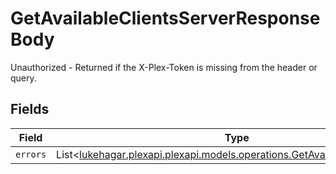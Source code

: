 # GetAvailableClientsServerResponseBody

Unauthorized - Returned if the X-Plex-Token is missing from the header or query.


## Fields

| Field                                                                                                                               | Type                                                                                                                                | Required                                                                                                                            | Description                                                                                                                         |
| ----------------------------------------------------------------------------------------------------------------------------------- | ----------------------------------------------------------------------------------------------------------------------------------- | ----------------------------------------------------------------------------------------------------------------------------------- | ----------------------------------------------------------------------------------------------------------------------------------- |
| `errors`                                                                                                                            | List<[lukehagar.plexapi.plexapi.models.operations.GetAvailableClientsErrors](../../models/operations/GetAvailableClientsErrors.md)> | :heavy_minus_sign:                                                                                                                  | N/A                                                                                                                                 |
